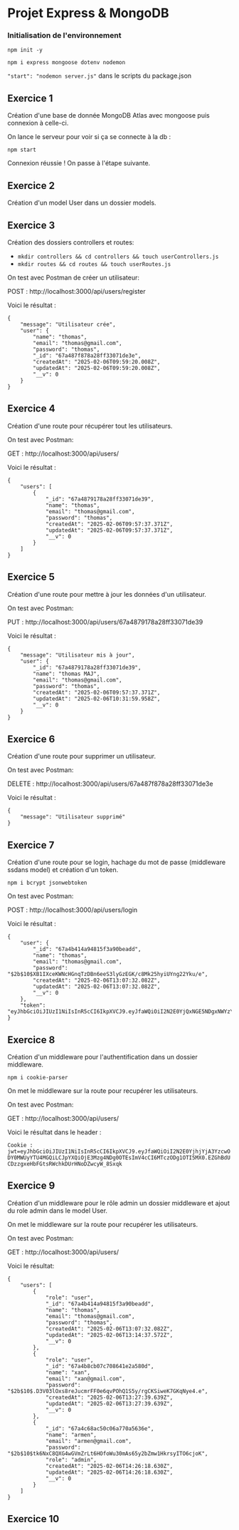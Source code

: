 # Projet Express & MongoDB

### Initialisation de l'environnement

`npm init -y`

`npm i express mongoose dotenv nodemon`

`"start": "nodemon server.js"` dans le scripts du package.json

## Exercice 1

Création d'une base de donnée MongoDB Atlas avec mongoose puis connexion à celle-ci.

On lance le serveur pour voir si ça se connecte à la db :

`npm start`

Connexion réussie ! On passe à l'étape suivante.

## Exercice 2

Création d'un model User dans un dossier models.

## Exercice 3

Création des dossiers controllers et routes:

- `mkdir controllers && cd controllers && touch userControllers.js`
- `mkdir routes && cd routes && touch userRoutes.js`

On test avec Postman de créer un utilisateur:

POST : http://localhost:3000/api/users/register

Voici le résultat :

```
{
    "message": "Utilisateur crée",
    "user": {
        "name": "thomas",
        "email": "thomas@gmail.com",
        "password": "thomas",
        "_id": "67a487f878a28ff33071de3e",
        "createdAt": "2025-02-06T09:59:20.008Z",
        "updatedAt": "2025-02-06T09:59:20.008Z",
        "__v": 0
    }
}
```

## Exercice 4

Création d'une route pour récupérer tout les utilisateurs.

On test avec Postman:

GET : http://localhost:3000/api/users/

Voici le résultat :

```
{
    "users": [
        {
            "_id": "67a4879178a28ff33071de39",
            "name": "thomas",
            "email": "thomas@gmail.com",
            "password": "thomas",
            "createdAt": "2025-02-06T09:57:37.371Z",
            "updatedAt": "2025-02-06T09:57:37.371Z",
            "__v": 0
        }
    ]
}
```

## Exercice 5

Création d'une route pour mettre à jour les données d'un utilisateur.

On test avec Postman:

PUT : http://localhost:3000/api/users/67a4879178a28ff33071de39

Voici le résultat :

```
{
    "message": "Utilisateur mis à jour",
    "user": {
        "_id": "67a4879178a28ff33071de39",
        "name": "thomas MAJ",
        "email": "thomas@gmail.com",
        "password": "thomas",
        "createdAt": "2025-02-06T09:57:37.371Z",
        "updatedAt": "2025-02-06T10:31:59.958Z",
        "__v": 0
    }
}
```

## Exercice 6

Création d'une route pour supprimer un utilisateur.

On test avec Postman:

DELETE : http://localhost:3000/api/users/67a487f878a28ff33071de3e

Voici le résultat :

```
{
    "message": "Utilisateur supprimé"
}
```

## Exercice 7

Création d'une route pour se login, hachage du mot de passe (middleware ssdans model) et création d'un token.

`npm i bcrypt jsonwebtoken`

On test avec Postman:

POST : http://localhost:3000/api/users/login

Voici le résultat :

```
{
    "user": {
        "_id": "67a4b414a94815f3a90beadd",
        "name": "thomas",
        "email": "thomas@gmail.com",
        "password": "$2b$10$XB1IXceKWNcHGnqTzDBn6eeS3lyGzEGK/c8Mk25hyiUYng22Yku/e",
        "createdAt": "2025-02-06T13:07:32.082Z",
        "updatedAt": "2025-02-06T13:07:32.082Z",
        "__v": 0
    },
    "token": "eyJhbGciOiJIUzI1NiIsInR5cCI6IkpXVCJ9.eyJfaWQiOiI2N2E0YjQxNGE5NDgxNWYzYTkwYmVhZGQiLCJpYXQiOjE3Mzg4NDczMDYsImV4cCI6MTczODg1ODEwNn0.U7GUqkhG22xnxisR_4vmrT8fIcd14_1f8SXlsYGEPdA"
}
```

## Exercice 8

Création d'un middleware pour l'authentification dans un dossier middleware.

`npm i cookie-parser`

On met le middleware sur la route pour recupérer les utilisateurs.

On test avec Postman:

GET : http://localhost:3000/api/users/

Voici le résultat dans le header :

`Cookie : jwt=eyJhbGciOiJIUzI1NiIsInR5cCI6IkpXVCJ9.eyJfaWQiOiI2N2E0YjhjYjA3YzcwODY0MWUyYTU4MGQiLCJpYXQiOjE3Mzg4NDg0OTEsImV4cCI6MTczODg1OTI5MX0.EZGhBdUCDzzgxeHbFGtsRWchkDUrHNoDZwcyW_8Sxqk`

## Exercice 9

Création d'un middleware pour le rôle admin un dossier middleware et ajout du role admin dans le model User.

On met le middleware sur la route pour recupérer les utilisateurs.

On test avec Postman:

GET : http://localhost:3000/api/users/

Voici le résultat:

```
{
    "users": [
        {
            "role": "user",
            "_id": "67a4b414a94815f3a90beadd",
            "name": "thomas",
            "email": "thomas@gmail.com",
            "password": "thomas",
            "createdAt": "2025-02-06T13:07:32.082Z",
            "updatedAt": "2025-02-06T13:14:37.572Z",
            "__v": 0
        },
        {
            "role": "user",
            "_id": "67a4b8cb07c708641e2a580d",
            "name": "xan",
            "email": "xan@gmail.com",
            "password": "$2b$10$.D3V03lOxs8reJucmrFF0e6qvPOhQ1S5y/rgCKSiweK7GKqNye4.e",
            "createdAt": "2025-02-06T13:27:39.639Z",
            "updatedAt": "2025-02-06T13:27:39.639Z",
            "__v": 0
        },
        {
            "_id": "67a4c68ac50c06a770a5636e",
            "name": "armen",
            "email": "armen@gmail.com",
            "password": "$2b$10$tk6NxC8QXG4wGVmZrLt6HOfoWu30mAs65y2bZmw1HkrsyITO6cjoK",
            "role": "admin",
            "createdAt": "2025-02-06T14:26:18.630Z",
            "updatedAt": "2025-02-06T14:26:18.630Z",
            "__v": 0
        }
    ]
}
```

## Exercice 10
